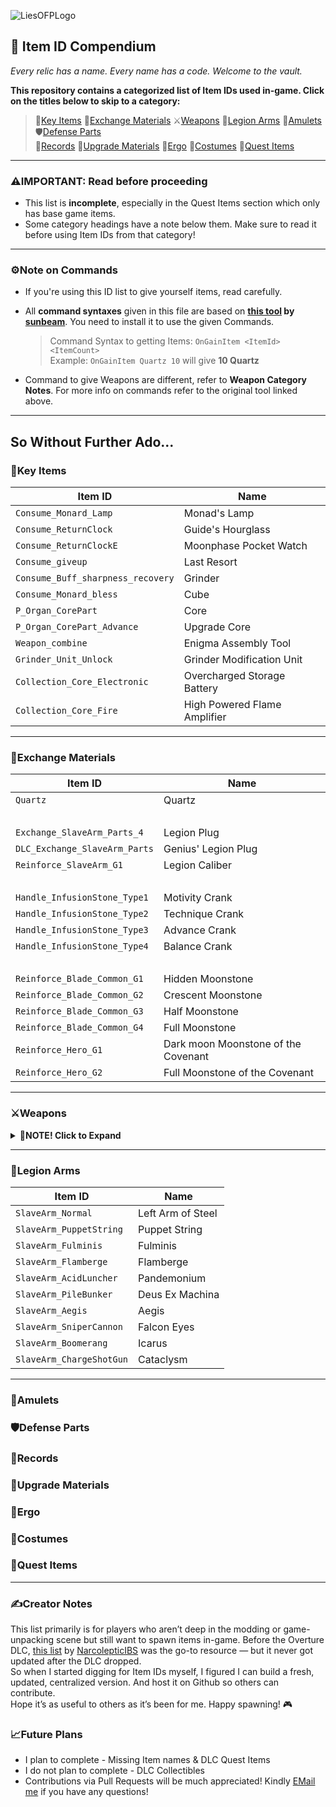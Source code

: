 ![LiesOFPLogo](https://www.liesofp.com/_next/image?url=https%3A%2F%2Fwww.datocms-assets.com%2F150395%2F1737984357-image-2-2.png&w=256&q=100)
## 🧭 Item ID Compendium
_Every relic has a name. Every name has a code. Welcome to the vault._

**This repository contains a categorized list of Item IDs used in-game. Click on the titles below to skip to a category:**
> 🔑[Key Items](#key-items) 🔁[Exchange Materials](#exchange-materials) ⚔️[Weapons](#weapons) 🦾[Legion Arms](#legion-arms) 💝[Amulets](#amulets)🛡️[Defense Parts](#defense-parts) <br>
> 📀[Records](#records) 🌙[Upgrade Materials](#upgrade-materials) 💎[Ergo](#ergo) 🧥[Costumes](#costumes) 📜[Quest Items](#quest-items)
---

### ⚠️IMPORTANT: Read before proceeding
- This list is **incomplete**, especially in the Quest Items section which only has base game items.
- Some category headings have a note below them. Make sure to read it before using Item IDs from that category!
---

### ⚙️Note on Commands
- If you're using this ID list to give yourself items, read carefully.
- All **command syntaxes** given in this file are based on **[this tool](https://fearlessrevolution.com/viewtopic.php?f=4&t=25815) by [sunbeam](https://fearlessrevolution.com/memberlist.php?mode=viewprofile&u=12587&sid=7e28eac477c840641d12dc752638bac1)**. You need to install it to use the given Commands.

  > Command Syntax to getting Items: `OnGainItem <ItemId> <ItemCount>`<br>
  > Example: `OnGainItem Quartz 10` will give **10 Quartz**
- Command to give Weapons are different, refer to **Weapon Category Notes**. For more info on commands refer to the original tool linked above.
---

## So Without Further Ado...

### 🔑Key Items
| Item ID                             | Name                          |
|-------------------------------------|-------------------------------|
| `Consume_Monard_Lamp`              | Monad's Lamp                  |
| `Consume_ReturnClock`              | Guide's Hourglass             |
| `Consume_ReturnClockE`             | Moonphase Pocket Watch        |
| `Consume_giveup`                   | Last Resort                   |
| `Consume_Buff_sharpness_recovery`  | Grinder                       |
| `Consume_Monard_bless`             | Cube                          |
| `P_Organ_CorePart`                 | Core                          |
| `P_Organ_CorePart_Advance`         | Upgrade Core                  |
| `Weapon_combine`                   | Enigma Assembly Tool          |
| `Grinder_Unit_Unlock`              | Grinder Modification Unit     |
| `Collection_Core_Electronic`       | Overcharged Storage Battery   |
| `Collection_Core_Fire`             | High Powered Flame Amplifier  |
---

### 🔁Exchange Materials
| Item ID                          | Name                                 |
|----------------------------------|--------------------------------------|
| `Quartz`                         | Quartz                               |
|‎‎‎ ‎ ‎ ‎ ‎ ‎ ‎ ‎ ‎ ‎ ‎ ‎ ‎ ‎ ‎ ‎ ‎ ‎ ‎ ‎ ‎ ‎ ‎ ‎ ‎ ‎ ‎ ‎ ‎ ‎ ‎ ‎ ‎ ‎ ‎|‎ ‎ ‎ ‎ ‎ ‎ ‎ ‎ ‎ ‎ ‎ ‎ ‎ ‎ ‎ ‎ ‎ ‎ ‎ ‎ ‎ ‎ ‎ ‎ ‎ ‎ ‎ ‎ ‎ ‎ ‎ ‎ ‎ ‎ ‎ ‎ ‎ ‎ |
| `Exchange_SlaveArm_Parts_4`      | Legion Plug                          |
| `DLC_Exchange_SlaveArm_Parts`    | Genius' Legion Plug                  |
| `Reinforce_SlaveArm_G1`          | Legion Caliber                       |
|‎‎‎ ‎ ‎ ‎ ‎ ‎ ‎ ‎ ‎ ‎ ‎ ‎ ‎ ‎ ‎ ‎ ‎ ‎ ‎ ‎ ‎ ‎ ‎ ‎ ‎ ‎ ‎ ‎ ‎ ‎ ‎ ‎ ‎ ‎ ‎|‎ ‎ ‎ ‎ ‎ ‎ ‎ ‎ ‎ ‎ ‎ ‎ ‎ ‎ ‎ ‎ ‎ ‎ ‎ ‎ ‎ ‎ ‎ ‎ ‎ ‎ ‎ ‎ ‎ ‎ ‎ ‎ ‎ ‎ ‎ ‎ ‎ ‎ |
| `Handle_InfusionStone_Type1`     | Motivity Crank                       |
| `Handle_InfusionStone_Type2`     | Technique Crank                      |
| `Handle_InfusionStone_Type3`     | Advance Crank                        |
| `Handle_InfusionStone_Type4`     | Balance Crank                        |
|‎‎‎ ‎ ‎ ‎ ‎ ‎ ‎ ‎ ‎ ‎ ‎ ‎ ‎ ‎ ‎ ‎ ‎ ‎ ‎ ‎ ‎ ‎ ‎ ‎ ‎ ‎ ‎ ‎ ‎ ‎ ‎ ‎ ‎ ‎ ‎|‎ ‎ ‎ ‎ ‎ ‎ ‎ ‎ ‎ ‎ ‎ ‎ ‎ ‎ ‎ ‎ ‎ ‎ ‎ ‎ ‎ ‎ ‎ ‎ ‎ ‎ ‎ ‎ ‎ ‎ ‎ ‎ ‎ ‎ ‎ ‎ ‎ ‎ |
| `Reinforce_Blade_Common_G1`      | Hidden Moonstone                     |
| `Reinforce_Blade_Common_G2`      | Crescent Moonstone                   |
| `Reinforce_Blade_Common_G3`      | Half Moonstone                       |
| `Reinforce_Blade_Common_G4`      | Full Moonstone                       |
| `Reinforce_Hero_G1`              | Dark moon Moonstone of the Covenant  |
| `Reinforce_Hero_G2`              | Full Moonstone of the Covenant       |
---

### ⚔Weapons

<details>
<summary><strong>📝NOTE! Click to Expand</strong></summary>
  
#### IMPORTANT! Given Item IDs in this category **do not give the entire weapon** but only the `Blade` part of the weapon. 
To get a Complete Weapon you need to get both the `Blade` and the `Handle` part of the weapon. For every weapon the blade part is represented by `BLD` and the handle part is represented by `HND` in the Item ID.
#### Command Syntax:
> To get a complete weapon: `giveweapon <Handle ID> <Blade ID> <quantity>` <br>
> To get a particular weapon part: `giveitem <Handle ID OR Blade ID> <quantity>`
  
#### Example:
> Item ID `WP_PC_BLD_Saber` will give the `Puppet's Saber Blade` <br>
> Item ID `WP_PC_HND_Saber` will give the `Puppet's Saber Handle`
> 
> Therefore to get a complete Puppets Saber the command is: `giveweapon WP_PC_HND_Saber WP_PC_BLD_Saber 1`

This is also true for special weapons that do not allow splitting the blade and the handle. But using commands it is possible to get only one part thus allowing Weapon Assembly with special weapon parts too.

#### Example:
>	Item ID `WP_PC_BLD_RoseSword` will give the `Monad's Sword` _(The name will be `Monad's Sword` but it will only be the Blade)_ <br>
> Item ID `WP_PC_HND_RoseSword` will give the `Monad's Sword` _(The name will be `Monad's Sword` but it will only be the Handle)_
>
>	Therefore to get a complete Monads Sword the command is: `giveweapon WP_PC_HND_RoseSword WP_PC_BLD_RoseSword 1`

Which basically means that whenever you select a Item ID from this list, replace `BLD` in it with `HND` to get its corresponding Handle Part.
</details>

---

### 🦾Legion Arms
| Item ID                     | Name             |
|-----------------------------|------------------|
| `SlaveArm_Normal`           | Left Arm of Steel|
| `SlaveArm_PuppetString`     | Puppet String    |
| `SlaveArm_Fulminis`         | Fulminis         |
| `SlaveArm_Flamberge`        | Flamberge        |
| `SlaveArm_AcidLuncher`      | Pandemonium      |
| `SlaveArm_PileBunker`       | Deus Ex Machina  |
| `SlaveArm_Aegis`            | Aegis            |
| `SlaveArm_SniperCannon`     | Falcon Eyes      |
| `SlaveArm_Boomerang`        | Icarus           |
| `SlaveArm_ChargeShotGun`    | Cataclysm        |
---
### 💝Amulets
### 🛡Defense Parts
### 📀Records
### 🌙Upgrade Materials
### 💎Ergo
### 🧥Costumes
### 📜Quest Items
---

### ✍️Creator Notes
This list primarily is for players who aren’t deep in the modding or game-unpacking scene but still want to spawn items in-game. Before the Overture DLC, [this list](https://fearlessrevolution.com/viewtopic.php?p=317058#p317058) by [NarcolepticIBS](https://fearlessrevolution.com/memberlist.php?mode=viewprofile&u=170917&sid=b8be7d1e0c54b7505bfc7fd4f9a6fb06) was the go-to resource — but it never got updated after the DLC dropped.<br>
So when I started digging for Item IDs myself, I figured I can build a fresh, updated, centralized version. And host it on Github so others can contribute.<br>
Hope it’s as useful to others as it’s been for me. Happy spawning! 🎮

### 📈Future Plans
- I plan to complete - Missing Item names & DLC Quest Items
- I do not plan to complete - DLC Collectibles
- Contributions via Pull Requests will be much appreciated! Kindly [EMail me](mailto:pryor.e.t.x100@gmail.com) if you have any questions!


